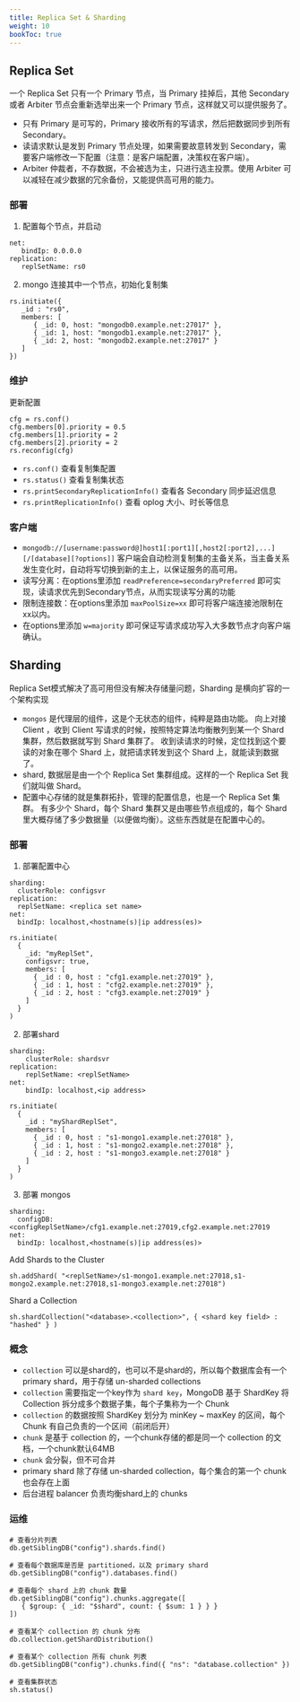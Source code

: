 ```yaml
---
title: Replica Set & Sharding
weight: 10
bookToc: true
---
```


## Replica Set

一个 Replica Set 只有一个 Primary 节点，当 Primary 挂掉后，其他 Secondary 或者 Arbiter 节点会重新选举出来一个 Primary 节点，这样就又可以提供服务了。

- 只有 Primary 是可写的，Primary 接收所有的写请求，然后把数据同步到所有 Secondary。
- 读请求默认是发到 Primary 节点处理，如果需要故意转发到 Secondary，需要客户端修改一下配置（注意：是客户端配置，决策权在客户端）。
- Arbiter 仲裁者，不存数据，不会被选为主，只进行选主投票。使用 Arbiter 可以减轻在减少数据的冗余备份，又能提供高可用的能力。

### 部署

1. 配置每个节点，并启动
```
net:
   bindIp: 0.0.0.0
replication:
   replSetName: rs0
```

2. mongo 连接其中一个节点，初始化复制集
```
rs.initiate({
   _id : "rs0",
   members: [
      { _id: 0, host: "mongodb0.example.net:27017" },
      { _id: 1, host: "mongodb1.example.net:27017" },
      { _id: 2, host: "mongodb2.example.net:27017" }
   ]
})
```

### 维护

更新配置
```
cfg = rs.conf()
cfg.members[0].priority = 0.5
cfg.members[1].priority = 2
cfg.members[2].priority = 2
rs.reconfig(cfg)
```

- `rs.conf()` 查看复制集配置
- `rs.status()` 查看复制集状态
- `rs.printSecondaryReplicationInfo()` 查看各 Secondary 同步延迟信息
- `rs.printReplicationInfo()` 查看 oplog 大小、时长等信息

### 客户端

- `mongodb://[username:password@]host1[:port1][,host2[:port2],...][/[database][?options]]`
  客户端会自动检测复制集的主备关系，当主备关系发生变化时，自动将写切换到新的主上，以保证服务的高可用。
- 读写分离：在options里添加 `readPreference=secondaryPreferred` 即可实现，读请求优先到Secondary节点，从而实现读写分离的功能
- 限制连接数：在options里添加 `maxPoolSize=xx` 即可将客户端连接池限制在xx以内。
- 在options里添加 `w=majority` 即可保证写请求成功写入大多数节点才向客户端确认。

## Sharding

Replica Set模式解决了高可用但没有解决存储量问题，Sharding 是横向扩容的一个架构实现

- `mongos` 是代理层的组件，这是个无状态的组件，纯粹是路由功能。
  向上对接 Client ，收到 Client 写请求的时候，按照特定算法均衡散列到某一个 Shard 集群，然后数据就写到 Shard 集群了。
  收到读请求的时候，定位找到这个要读的对象在哪个 Shard 上，就把请求转发到这个 Shard 上，就能读到数据了。
- shard, 数据层是由一个个 Replica Set 集群组成。这样的一个 Replica Set 我们就叫做 Shard。
- 配置中心存储的就是集群拓扑，管理的配置信息，也是一个 Replica Set 集群。
  有多少个 Shard，每个 Shard 集群又是由哪些节点组成的，每个 Shard 里大概存储了多少数据量（以便做均衡）。这些东西就是在配置中心的。

### 部署

1. 部署配置中心

```
sharding:
  clusterRole: configsvr
replication:
  replSetName: <replica set name>
net:
  bindIp: localhost,<hostname(s)|ip address(es)>
```

```
rs.initiate(
  {
    _id: "myReplSet",
    configsvr: true,
    members: [
      { _id : 0, host : "cfg1.example.net:27019" },
      { _id : 1, host : "cfg2.example.net:27019" },
      { _id : 2, host : "cfg3.example.net:27019" }
    ]
  }
)
```

2. 部署shard

```
sharding:
    clusterRole: shardsvr
replication:
    replSetName: <replSetName>
net:
    bindIp: localhost,<ip address>
```

```
rs.initiate(
  {
    _id : "myShardReplSet",
    members: [
      { _id : 0, host : "s1-mongo1.example.net:27018" },
      { _id : 1, host : "s1-mongo2.example.net:27018" },
      { _id : 2, host : "s1-mongo3.example.net:27018" }
    ]
  }
)
```

3. 部署 mongos

```
sharding:
  configDB: <configReplSetName>/cfg1.example.net:27019,cfg2.example.net:27019
net:
  bindIp: localhost,<hostname(s)|ip address(es)>
```

Add Shards to the Cluster
```
sh.addShard( "<replSetName>/s1-mongo1.example.net:27018,s1-mongo2.example.net:27018,s1-mongo3.example.net:27018")
```

Shard a Collection
```
sh.shardCollection("<database>.<collection>", { <shard key field> : "hashed" } )
```

### 概念

- `collection` 可以是shard的，也可以不是shard的，所以每个数据库会有一个 primary shard，用于存储 un-sharded collections
- `collection` 需要指定一个key作为 `shard key`，MongoDB 基于 ShardKey 将 Collection 拆分成多个数据子集，每个子集称为一个 Chunk
- `collection` 的数据按照 ShardKey 划分为 minKey ~ maxKey 的区间，每个 Chunk 有自己负责的一个区间（前闭后开）
- `chunk` 是基于 collection 的，一个chunk存储的都是同一个 collection 的文档，一个chunk默认64MB
- `chunk` 会分裂，但不可合并
- primary shard 除了存储 un-sharded collection，每个集合的第一个 chunk 也会存在上面
- 后台进程 balancer 负责均衡shard上的 chunks

### 运维

```
# 查看分片列表
db.getSiblingDB("config").shards.find()

# 查看每个数据库是否是 partitioned，以及 primary shard
db.getSiblingDB("config").databases.find()

# 查看每个 shard 上的 chunk 数量
db.getSiblingDB("config").chunks.aggregate([
   { $group: { _id: "$shard", count: { $sum: 1 } } }
])

# 查看某个 collection 的 chunk 分布
db.collection.getShardDistribution()

# 查看某个 collection 所有 chunk 列表
db.getSiblingDB("config").chunks.find({ "ns": "database.collection" })

# 查看集群状态
sh.status()
```
